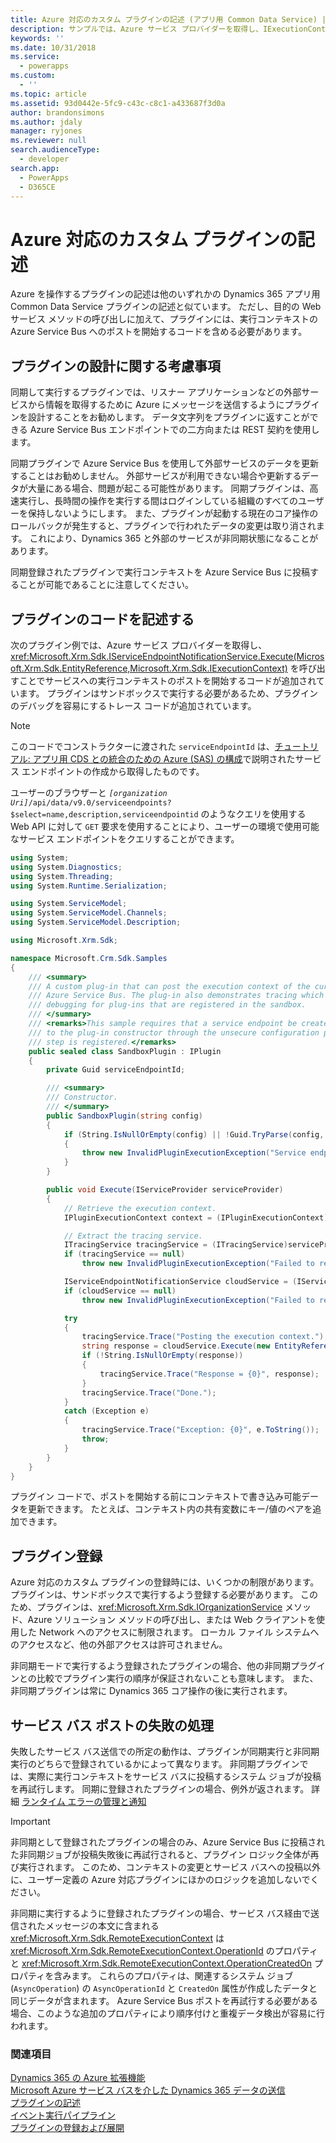 ```yaml
---
title: Azure 対応のカスタム プラグインの記述 (アプリ用 Common Data Service) | Microsoft Docs
description: サンプルでは、Azure サービス プロバイダーを取得し、IExecutionContext) を呼び出すことでサービス バスへの実行コンテキストのポストを開始するコードを追加する方法を示します。
keywords: ''
ms.date: 10/31/2018
ms.service:
  - powerapps
ms.custom:
  - ''
ms.topic: article
ms.assetid: 93d0442e-5fc9-c43c-c8c1-a433687f3d0a
author: brandonsimons
ms.author: jdaly
manager: ryjones
ms.reviewer: null
search.audienceType:
  - developer
search.app:
  - PowerApps
  - D365CE
---
```


# <a name="write-a-custom-azure-aware-plug-in"></a>Azure 対応のカスタム プラグインの記述

<!-- https://docs.microsoft.com/dynamics365/customer-engagement/developer/write-custom-azure-aware-plugin -->

Azure を操作するプラグインの記述は他のいずれかの Dynamics 365 アプリ用 Common Data Service プラグインの記述と似ています。 ただし、目的の Web サービス メソッドの呼び出しに加えて、プラグインには、実行コンテキストの Azure Service Bus へのポストを開始するコードを含める必要があります。  
  
<a name="bkmk_design"></a>

## <a name="plug-in-design-considerations"></a>プラグインの設計に関する考慮事項  
同期して実行するプラグインでは、リスナー アプリケーションなどの外部サービスから情報を取得するために Azure にメッセージを送信するようにプラグインを設計することをお勧めします。 データ文字列をプラグインに返すことができる Azure Service Bus エンドポイントでの二方向または REST 契約を使用します。  
  
同期プラグインで Azure Service Bus を使用して外部サービスのデータを更新することはお勧めしません。 外部サービスが利用できない場合や更新するデータが大量にある場合、問題が起こる可能性があります。 同期プラグインは、高速実行し、長時間の操作を実行する間はログインしている組織のすべてのユーザーを保持しないようにします。 また、プラグインが起動する現在のコア操作のロールバックが発生すると、プラグインで行われたデータの変更は取り消されます。 これにより、Dynamics 365 と外部のサービスが非同期状態になることがあります。  
  
同期登録されたプラグインで実行コンテキストを Azure Service Bus に投稿することが可能であることに注意してください。  
  
<a name="bkmk_writing"></a>
  
## <a name="write-the-plug-in-code"></a>プラグインのコードを記述する 
 
次のプラグイン例では、Azure サービス プロバイダーを取得し、<xref:Microsoft.Xrm.Sdk.IServiceEndpointNotificationService.Execute(Microsoft.Xrm.Sdk.EntityReference,Microsoft.Xrm.Sdk.IExecutionContext)> を呼び出すことでサービスへの実行コンテキストのポストを開始するコードが追加されています。 プラグインはサンドボックスで実行する必要があるため、プラグインのデバッグを容易にするトレース コードが追加されています。  

> [!NOTE]
> このコードでコンストラクターに渡された `serviceEndpointId` は、[チュートリアル: アプリ用 CDS との統合のための Azure (SAS) の構成](walkthrough-configure-azure-sas-integration.md)で説明されたサービス エンドポイントの作成から取得したものです。
>
> ユーザーのブラウザーと *`[organization Uri]`*`/api/data/v9.0/serviceendpoints?$select=name,description,serviceendpointid` のようなクエリを使用する Web API に対して `GET` 要求を使用することにより、ユーザーの環境で使用可能なサービス エンドポイントをクエリすることができます。
  
```csharp
using System;
using System.Diagnostics;
using System.Threading;
using System.Runtime.Serialization;

using System.ServiceModel;
using System.ServiceModel.Channels;
using System.ServiceModel.Description;

using Microsoft.Xrm.Sdk;

namespace Microsoft.Crm.Sdk.Samples
{
    /// <summary>
    /// A custom plug-in that can post the execution context of the current message to the Windows
    /// Azure Service Bus. The plug-in also demonstrates tracing which assist with
    /// debugging for plug-ins that are registered in the sandbox.
    /// </summary>
    /// <remarks>This sample requires that a service endpoint be created first, and its ID passed
    /// to the plug-in constructor through the unsecure configuration parameter when the plug-in
    /// step is registered.</remarks>
    public sealed class SandboxPlugin : IPlugin
    {
        private Guid serviceEndpointId; 

        /// <summary>
        /// Constructor.
        /// </summary>
        public SandboxPlugin(string config)
        {
            if (String.IsNullOrEmpty(config) || !Guid.TryParse(config, out serviceEndpointId))
            {
                throw new InvalidPluginExecutionException("Service endpoint ID should be passed as config.");
            }
        }

        public void Execute(IServiceProvider serviceProvider)
        {
            // Retrieve the execution context.
            IPluginExecutionContext context = (IPluginExecutionContext)serviceProvider.GetService(typeof(IPluginExecutionContext));

            // Extract the tracing service.
            ITracingService tracingService = (ITracingService)serviceProvider.GetService(typeof(ITracingService));
            if (tracingService == null)
                throw new InvalidPluginExecutionException("Failed to retrieve the tracing service.");

            IServiceEndpointNotificationService cloudService = (IServiceEndpointNotificationService)serviceProvider.GetService(typeof(IServiceEndpointNotificationService));
            if (cloudService == null)
                throw new InvalidPluginExecutionException("Failed to retrieve the service bus service.");

            try
            {
                tracingService.Trace("Posting the execution context.");
                string response = cloudService.Execute(new EntityReference("serviceendpoint", serviceEndpointId), context);
                if (!String.IsNullOrEmpty(response))
                {
                    tracingService.Trace("Response = {0}", response);
                }
                tracingService.Trace("Done.");
            }
            catch (Exception e)
            {
                tracingService.Trace("Exception: {0}", e.ToString());
                throw;
            }
        }
    }
}
```  
  
プラグイン コードで、ポストを開始する前にコンテキストで書き込み可能データを更新できます。 たとえば、コンテキスト内の共有変数にキー/値のペアを追加できます。 
  
<a name="bkmk_registration"></a>

## <a name="plug-in-registration"></a>プラグイン登録

Azure 対応のカスタム プラグインの登録時には、いくつかの制限があります。 プラグインは、サンドボックスで実行するよう登録する必要があります。 このため、プラグインは、<xref:Microsoft.Xrm.Sdk.IOrganizationService> メソッド、Azure ソリューション メソッドの呼び出し、または Web クライアントを使用した Network へのアクセスに制限されます。 ローカル ファイル システムへのアクセスなど、他の外部アクセスは許可されません。  
  
非同期モードで実行するよう登録されたプラグインの場合、他の非同期プラグインとの比較でプラグイン実行の順序が保証されないことも意味します。 また、非同期プラグインは常に Dynamics 365 コア操作の後に実行されます。  
  
<a name="bkmk_failure"></a>
 
## <a name="handle-a-failed-service-bus-post"></a>サービス バス ポストの失敗の処理

失敗したサービス バス送信での所定の動作は、プラグインが同期実行と非同期実行のどちらで登録されているかによって異なります。 非同期プラグインでは、実際に実行コンテキストをサービス バスに投稿するシステム ジョブが投稿を再試行します。 同期に登録されたプラグインの場合、例外が返されます。 詳細 [ランタイム エラーの管理と通知](azure-integration.md)  
  
> [!IMPORTANT]
>  非同期として登録されたプラグインの場合のみ、Azure Service Bus に投稿された非同期ジョブが投稿失敗後に再試行されると、プラグイン ロジック全体が再び実行されます。 このため、コンテキストの変更とサービス バスへの投稿以外に、ユーザー定義の Azure 対応プラグインにほかのロジックを追加しないでください。  
  
非同期に実行するように登録されたプラグインの場合、サービス バス経由で送信されたメッセージの本文に含まれる <xref:Microsoft.Xrm.Sdk.RemoteExecutionContext> は <xref:Microsoft.Xrm.Sdk.RemoteExecutionContext.OperationId> のプロパティと <xref:Microsoft.Xrm.Sdk.RemoteExecutionContext.OperationCreatedOn> プロパティを含みます。 これらのプロパティは、関連するシステム ジョブ (`AsyncOperation`) の `AsyncOperationId` と `CreatedOn` 属性が作成したデータと同じデータが含まれます。 Azure Service Bus ポストを再試行する必要がある場合、このような追加のプロパティにより順序付けと重複データ検出が容易に行われます。  
  
### <a name="see-also"></a>関連項目

[Dynamics 365 の Azure 拡張機能](azure-integration.md)<br />
[Microsoft Azure サービス バスを介した Dynamics 365 データの送信](work-data-azure-solution.md)<br />
[プラグインの記述](write-plug-in.md)<br />
[イベント実行パイプライン](event-framework.md)<br />
[プラグインの登録および展開](register-plug-in.md)
